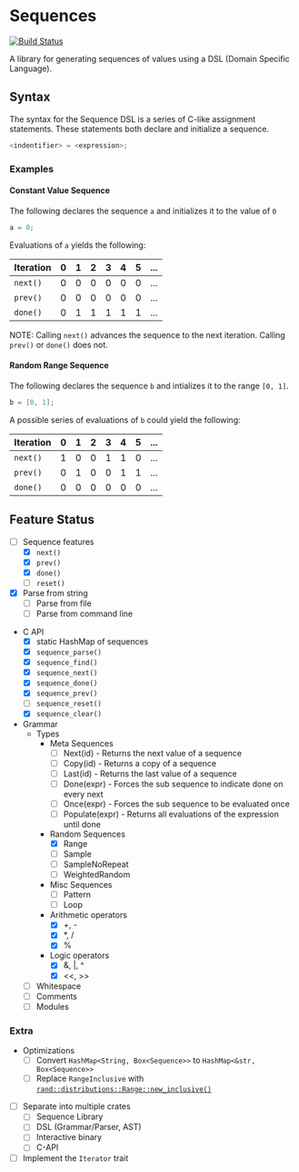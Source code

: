 # Sequences

[![Build Status](https://travis-ci.org/rfdonnelly/sequence-rs.svg?branch=master)](https://travis-ci.org/rfdonnelly/sequence-rs)

A library for generating sequences of values using a DSL (Domain Specific
Language).

## Syntax

The syntax for the Sequence DSL is a series of C-like assignment
statements.  These statements both declare and initialize a sequence.

```C
<indentifier> = <expression>;
```

### Examples

#### Constant Value Sequence

The following declares the sequence `a` and initializes it to the value of
`0`

```C
a = 0;
```

Evaluations of `a` yields the following:

| Iteration |  0  |  1  |  2  |  3  |  4  |  5  | ... |
| --------- | --- | --- | --- | --- | --- | --- | --- |
| `next()`  |  0  |  0  |  0  |  0  |  0  |  0  | ... |
| `prev()`  |  0  |  0  |  0  |  0  |  0  |  0  | ... |
| `done()`  |  0  |  1  |  1  |  1  |  1  |  1  | ... |

NOTE: Calling `next()` advances the sequence to the next iteration.  Calling
`prev()` or `done()` does not.

#### Random Range Sequence

The following declares the sequence `b` and intializes it to the range
`[0, 1]`.

```C
b = [0, 1];
```

A possible series of evaluations of `b` could yield the following:

| Iteration |  0  |  1  |  2  |  3  |  4  |  5  | ... |
| --------- | --- | --- | --- | --- | --- | --- | --- |
| `next()`  |  1  |  0  |  0  |  1  |  1  |  0  | ... |
| `prev()`  |  0  |  1  |  0  |  0  |  1  |  1  | ... |
| `done()`  |  0  |  0  |  0  |  0  |  0  |  0  | ... |

## Feature Status

* [ ] Sequence features
  * [x] `next()`
  * [x] `prev()`
  * [x] `done()`
  * [ ] `reset()`

* [x] Parse from string
  * [ ] Parse from file
  * [ ] Parse from command line

* C API
  * [x] static HashMap of sequences
  * [x] `sequence_parse()`
  * [x] `sequence_find()`
  * [x] `sequence_next()`
  * [x] `sequence_done()`
  * [x] `sequence_prev()`
  * [ ] `sequence_reset()`
  * [x] `sequence_clear()`

* Grammar
  * Types
    * Meta Sequences
      * [ ] Next(id) - Returns the next value of a sequence
      * [ ] Copy(id) - Returns a copy of a sequence
      * [ ] Last(id) - Returns the last value of a sequence
      * [ ] Done(expr) - Forces the sub sequence to indicate done on every next
      * [ ] Once(expr) - Forces the sub sequence to be evaluated once
      * [ ] Populate(expr) - Returns all evaluations of the expression until done
    * Random Sequences
      * [x] Range
      * [ ] Sample
      * [ ] SampleNoRepeat
      * [ ] WeightedRandom
    * Misc Sequences
      * [ ] Pattern
      * [ ] Loop
    * Arithmetic operators
      * [x] +, -
      * [x] *, /
      * [x] %
    * Logic operators
      * [x] &, |, ^
      * [x] <<, >>
  * [ ] Whitespace
  * [ ] Comments
  * [ ] Modules

### Extra

* Optimizations
  * [ ] Convert `HashMap<String, Box<Sequence>>` to `HashMap<&str, Box<Sequence>>`
  * [ ] Replace `RangeInclusive` with
    [`rand::distributions::Range::new_inclusive()`](https://github.com/rust-lang-nursery/rand/issues/188)
* [ ] Separate into multiple crates
  * [ ] Sequence Library
  * [ ] DSL (Grammar/Parser, AST)
  * [ ] Interactive binary
  * [ ] C-API
* [ ] Implement the `Iterator` trait
